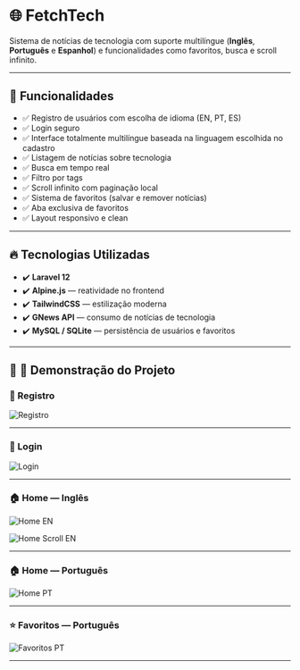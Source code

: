 # 🌐 FetchTech

Sistema de notícias de tecnologia com suporte multilíngue (**Inglês**, **Português** e **Espanhol**) e funcionalidades como favoritos, busca e scroll infinito.

---

## 🎯 Funcionalidades

- ✅ Registro de usuários com escolha de idioma (EN, PT, ES)
- ✅ Login seguro
- ✅ Interface totalmente multilíngue baseada na linguagem escolhida no cadastro
- ✅ Listagem de notícias sobre tecnologia
- ✅ Busca em tempo real
- ✅ Filtro por tags
- ✅ Scroll infinito com paginação local
- ✅ Sistema de favoritos (salvar e remover notícias)
- ✅ Aba exclusiva de favoritos
- ✅ Layout responsivo e clean

---

## 🔥 Tecnologias Utilizadas

- ✔️ **Laravel 12**
- ✔️ **Alpine.js** — reatividade no frontend
- ✔️ **TailwindCSS** — estilização moderna
- ✔️ **GNews API** — consumo de notícias de tecnologia
- ✔️ **MySQL / SQLite** — persistência de usuários e favoritos

---

## 🚀 📸 **Demonstração do Projeto**

### 📝 Registro

![Registro](./register.png)

---

### 🔐 Login

![Login](./login.png)

---

### 🏠 Home — **Inglês**

![Home EN](./home_us.png)

![Home Scroll EN](./home2_us.png)

---

### 🏠 Home — **Português**

![Home PT](./home_pt.png)

---

### ⭐ Favoritos — **Português**

![Favoritos PT](./favoritos_pt.png)

---